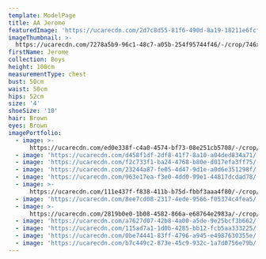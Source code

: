 ```yaml
---
template: ModelPage
title: AA Jerome
featuredImage: 'https://ucarecdn.com/2d7c8d55-81f6-490d-8a19-18211e6fcfb1/'
imageThumbnail: >-
  https://ucarecdn.com/7278a5b9-96c1-48c7-a05b-254f95744f46/-/crop/746x928/86,92/-/preview/
firstName: Jerome
collection: Boys
height: 100cm
measurementType: chest
bust: 50cm
waist: 50cm
hips: 52cm
size: '4'
shoeSize: '10'
hair: Brown
eyes: Brown
imagePortfolio:
  - image: >-
      https://ucarecdn.com/ed0e338f-c4a0-4574-bf73-08e251cb5708/-/crop/856x1109/27,131/-/preview/
  - image: 'https://ucarecdn.com/d458f1df-2df8-41f7-8a10-a04ded834a71/'
  - image: 'https://ucarecdn.com/f2c733f1-ba24-4768-b80e-d017efa3ff75/-/preview/'
  - image: 'https://ucarecdn.com/23244a87-fe05-4d47-9d1e-a0d6e351298f/'
  - image: 'https://ucarecdn.com/963e17ea-f3e0-4dd0-99e1-44817dcdad78/'
  - image: >-
      https://ucarecdn.com/111e437f-f838-411b-b75d-fbbf3aaa4f80/-/crop/804x1002/0,208/-/preview/
  - image: 'https://ucarecdn.com/8ee7cd08-2317-4ede-9566-f05374c4fea5/'
  - image: >-
      https://ucarecdn.com/2819b0e0-1b08-4582-866a-e68764e2983a/-/crop/806x1077/0,147/-/preview/
  - image: 'https://ucarecdn.com/a7627d07-42b8-4a00-a5de-9e25bcf3b662/'
  - image: 'https://ucarecdn.com/115ad7a1-1d0b-4285-bb12-fcb5aa333225/'
  - image: 'https://ucarecdn.com/0be74441-83ff-4796-a945-e4987630355e/'
  - image: 'https://ucarecdn.com/b7c449c2-873e-45c9-932c-1a7d0756e79b/'
---
```


